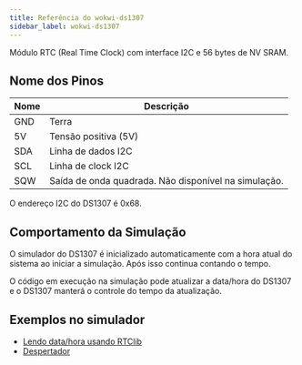```yaml
---
title: Referência do wokwi-ds1307
sidebar_label: wokwi-ds1307
---
```


Módulo RTC (Real Time Clock) com interface I2C e 56 bytes de NV SRAM.

<wokwi-ds1307 />

## Nome dos Pinos

| Nome | Descrição                                            |
| ---- | ---------------------------------------------------- |
| GND  | Terra                                                |
| 5V   | Tensão positiva (5V)                                 |
| SDA  | Linha de dados I2C                                   |
| SCL  | Linha de clock I2C                                   |
| SQW  | Saída de onda quadrada. Não disponível na simulação. |

O endereço I2C do DS1307 é 0x68.

## Comportamento da Simulação

O simulador do DS1307 é inicializado automaticamente com a hora atual do sistema ao iniciar a simulação. Após isso
continua contando o tempo.

O código em execução na simulação pode atualizar a data/hora do DS1307 e o DS1307 manterá o controle
do tempo da atualização.

## Exemplos no simulador

- [Lendo data/hora usando RTClib](https://wokwi.com/projects/305979285237137984)
- [Despertador](https://wokwi.com/playground/alarm-clock)
